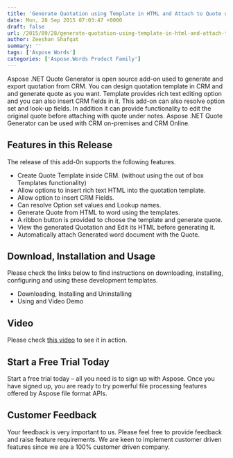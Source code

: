 ```yaml
---
title: 'Generate Quotation using Template in HTML and Attach to Quote using Aspose .NET Quote Generator for Dynamics CRM 2013/2015'
date: Mon, 28 Sep 2015 07:03:47 +0000
draft: false
url: /2015/09/28/generate-quotation-using-template-in-html-and-attach-to-quote-using-aspose-.net-quote-generator-for-dynamics-crm-20132015/
author: Zeeshan Shafqat
summary: ''
tags: ['Aspose Words']
categories: ['Aspose.Words Product Family']
---
```


[](http://www.aspose.com/word-component-suite.aspx)Aspose .NET Quote Generator is open source add-on used to generate and export quotation from CRM. You can design quotation template in CRM and and generate quote as you want. Template provides rich text editing option and you can also insert CRM fields in it. This add-on can also resolve option set and look-up fields. In addition it can provide functionality to edit the original quote before attaching with quote under notes. Aspose .NET Quote Generator can be used with CRM on-premises and CRM Online.

## Features in this Release

The release of this add-0n supports the following features.

*   Create Quote Template inside CRM. (without using the out of box Templates functionality)
*   Allow options to insert rich text HTML into the quotation template.
*   Allow option to insert CRM Fields.
*   Can resolve Option set values and Lookup names.
*   Generate Quote from HTML to word using the templates.
*   A ribbon button is provided to choose the template and generate quote.
*   View the generated Quotation and Edit its HTML before generating it.
*   Automatically attach Generated word document with the Quote.

## Download, Installation and Usage

Please check the links below to find instructions on downloading, installing, configuring and using these development templates.

*   Downloading, Installing and Uninstalling
*   Using and Video Demo

## Video

Please check [this video][1] to see it in action.

## Start a Free Trial Today

Start a free trial today – all you need is to sign up with Aspose. Once you have signed up, you are ready to try powerful file processing features offered by Aspose file format APIs.

## Customer Feedback

Your feedback is very important to us. Please feel free to provide feedback and raise feature requirements. We are keen to implement customer driven features since we are a 100% customer driven company.




[1]: https://youtu.be/mngscvhHWHw




